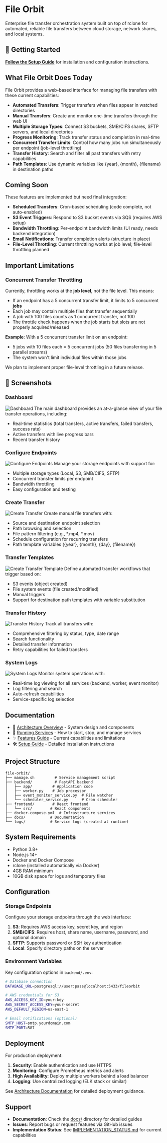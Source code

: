# File Orbit

Enterprise file transfer orchestration system built on top of rclone for automated, reliable file transfers between cloud storage, network shares, and local systems.

## 🚀 Getting Started

**[Follow the Setup Guide](docs/SETUP_GUIDE.md)** for installation and configuration instructions.

## What File Orbit Does Today

File Orbit provides a web-based interface for managing file transfers with these current capabilities:

- **Automated Transfers**: Trigger transfers when files appear in watched directories
- **Manual Transfers**: Create and monitor one-time transfers through the web UI
- **Multiple Storage Types**: Connect S3 buckets, SMB/CIFS shares, SFTP servers, and local directories
- **Progress Monitoring**: Track transfer status and completion in real-time
- **Concurrent Transfer Limits**: Control how many jobs run simultaneously per endpoint (job-level throttling)
- **Transfer History**: Search and filter all past transfers with retry capabilities
- **Path Templates**: Use dynamic variables like {year}, {month}, {filename} in destination paths

## Coming Soon

These features are implemented but need final integration:
- **Scheduled Transfers**: Cron-based scheduling (code complete, not auto-enabled)
- **S3 Event Triggers**: Respond to S3 bucket events via SQS (requires AWS setup)
- **Bandwidth Throttling**: Per-endpoint bandwidth limits (UI ready, needs backend integration)
- **Email Notifications**: Transfer completion alerts (structure in place)
- **File-Level Throttling**: Current throttling works at job level; file-level throttling planned

## Important Limitations

### Concurrent Transfer Throttling
Currently, throttling works at the **job level**, not the file level. This means:
- If an endpoint has a 5 concurrent transfer limit, it limits to 5 concurrent **jobs**
- Each job may contain multiple files that transfer sequentially
- A job with 100 files counts as 1 concurrent transfer, not 100
- The throttle check happens when the job starts but slots are not properly acquired/released

**Example**: With a 5 concurrent transfer limit on an endpoint:
- 5 jobs with 10 files each = 5 concurrent jobs (50 files transferring in 5 parallel streams)
- The system won't limit individual files within those jobs

We plan to implement proper file-level throttling in a future release.


## 📸 Screenshots

### Dashboard
![Dashboard](docs/images/dashboard.png)
The main dashboard provides an at-a-glance view of your file transfer operations, including:
- Real-time statistics (total transfers, active transfers, failed transfers, success rate)
- Active transfers with live progress bars
- Recent transfer history

### Configure Endpoints
![Configure Endpoints](docs/images/configure_endpoints.png)
Manage your storage endpoints with support for:
- Multiple storage types (Local, S3, SMB/CIFS, SFTP)
- Concurrent transfer limits per endpoint
- Bandwidth throttling
- Easy configuration and testing

### Create Transfer
![Create Transfer](docs/images/create_transfer.png)
Create manual file transfers with:
- Source and destination endpoint selection
- Path browsing and selection
- File pattern filtering (e.g., *.mp4, *.mov)
- Schedule configuration for recurring transfers
- Path template variables ({year}, {month}, {day}, {filename})

### Transfer Templates
![Create Transfer Template](docs/images/create_transfer_template.png)
Define automated transfer workflows that trigger based on:
- S3 events (object created)
- File system events (file created/modified)
- Manual triggers
- Support for destination path templates with variable substitution

### Transfer History
![Transfer History](docs/images/transfer_history.png)
Track all transfers with:
- Comprehensive filtering by status, type, date range
- Search functionality
- Detailed transfer information
- Retry capabilities for failed transfers

### System Logs
![System Logs](docs/images/system_logs.png)
Monitor system operations with:
- Real-time log viewing for all services (backend, worker, event monitor)
- Log filtering and search
- Auto-refresh capabilities
- Service-specific log selection

## Documentation

- 📐 [Architecture Overview](docs/ARCHITECTURE.md) - System design and components
- 🚀 [Running Services](docs/RUNNING_SERVICES.md) - How to start, stop, and manage services  
- ✨ [Features Guide](docs/FEATURES.md) - Current capabilities and limitations
- 🛠️ [Setup Guide](docs/SETUP_GUIDE.md) - Detailed installation instructions

## Project Structure
```
file-orbit/
├── manage.sh         # Service management script
├── backend/          # FastAPI backend
│   ├── app/         # Application code
│   ├── worker.py    # Job processor
│   ├── event_monitor_service.py  # File watcher
│   └── scheduler_service.py      # Cron scheduler
├── frontend/        # React frontend
│   └── src/        # React components
├── docker-compose.yml  # Infrastructure services
├── docs/           # Documentation
└── logs/           # Service logs (created at runtime)
```

## System Requirements

- Python 3.8+
- Node.js 14+
- Docker and Docker Compose
- rclone (installed automatically via Docker)
- 4GB RAM minimum
- 10GB disk space for logs and temporary files

## Configuration

### Storage Endpoints

Configure your storage endpoints through the web interface:

1. **S3**: Requires AWS access key, secret key, and region
2. **SMB/CIFS**: Requires host, share name, username, password, and optional domain
3. **SFTP**: Supports password or SSH key authentication
4. **Local**: Specify directory paths on the server

### Environment Variables

Key configuration options in `backend/.env`:
```bash
# Database connection
DATABASE_URL=postgresql://user:pass@localhost:5433/fileorbit

# AWS credentials for S3
AWS_ACCESS_KEY_ID=your-key
AWS_SECRET_ACCESS_KEY=your-secret
AWS_DEFAULT_REGION=us-east-1

# Email notifications (optional)
SMTP_HOST=smtp.yourdomain.com
SMTP_PORT=587
```

## Deployment

For production deployment:

1. **Security**: Enable authentication and use HTTPS
2. **Monitoring**: Configure Prometheus metrics and alerts
3. **High Availability**: Deploy multiple workers behind a load balancer
4. **Logging**: Use centralized logging (ELK stack or similar)

See [Architecture Documentation](docs/ARCHITECTURE.md) for detailed deployment guidance.

## Support

- **Documentation**: Check the [docs/](docs/) directory for detailed guides
- **Issues**: Report bugs or request features via GitHub issues
- **Implementation Status**: See [IMPLEMENTATION_STATUS.md](docs/IMPLEMENTATION_STATUS.md) for current capabilities